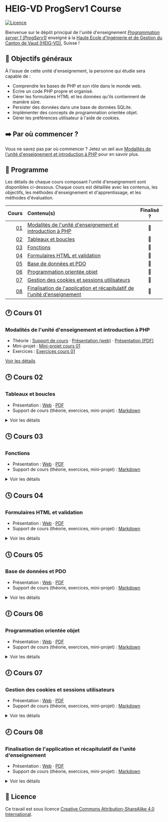 # HEIG-VD ProgServ1 Course

[![Licence](https://img.shields.io/github/license/heig-vd-progserv1-course/heig-vd-progserv1-course)](./LICENSE.md)

Bienvenue sur le dépôt principal de l'unité d'enseignement
[_Programmation server 1 (ProgServ1)_](https://gaps.heig-vd.ch/consultation/fiches/uv/uv.php?id=7307)
enseigné à la
[Haute Ecole d'Ingénierie et de Gestion du Canton de Vaud (HEIG-VD)](https://heig-vd.ch),
Suisse !

## 🎯 Objectifs généraux

À l'issue de cette unité d'enseignement, la personne qui étudie sera capable de
:

- Comprendre les bases de PHP et son rôle dans le monde web.
- Écrire un code PHP propre et organisé.
- Gérer les formulaires HTML et les données qu'ils contiennent de manière sûre.
- Persister des données dans une base de données SQLite.
- Implémenter des concepts de programmation orientée objet.
- Gérer les préférences utilisateur à l'aide de cookies.

## ➡️ Par où commencer ?

Vous ne savez pas par où commencer ? Jetez un œil aux
[Modalités de l'unité d'enseignement et introduction à PHP](#modalités-de-lunité-denseignement-et-introduction-à-php)
pour en savoir plus.

## 📅 Programme

Les détails de chaque cours composant l'unité d'enseignement sont disponibles
ci-dessous. Chaque cours est détaillée avec les contenus, les objectifs, les
méthodes d'enseignement et d'apprentissage, et les méthodes d'évaluation.

|            Cours | Contenu(s)                                                                                                                                         | Finalisé ? |
| ---------------: | :------------------------------------------------------------------------------------------------------------------------------------------------- | :--------: |
| [01](#-cours-01) | [Modalités de l'unité d'enseignement et introduction à PHP](#modalités-de-lunité-denseignement-et-introduction-à-php)                              |     🔴     |
| [02](#-cours-02) | [Tableaux et boucles](#tableaux-et-boucles)                                                                                                        |     🔴     |
| [03](#-cours-03) | [Fonctions](#fonctions)                                                                                                                            |     🔴     |
| [04](#-cours-04) | [Formulaires HTML et validation](#formulaires-html-et-validation)                                                                                  |     🔴     |
| [05](#-cours-05) | [Base de données et PDO](#base-de-données-et-pdo)                                                                                                  |     🔴     |
| [06](#-cours-06) | [Programmation orientée objet](#programmation-orientée-objet)                                                                                      |     🔴     |
| [07](#-cours-07) | [Gestion des cookies et sessions utilisateurs](#gestion-des-cookies-et-sessions-utilisateurs)                                                      |     🔴     |
| [08](#-cours-08) | [Finalisation de l'application et récapitulatif de l'unité d'enseignement](#finalisation-de-lapplication-et-récapitulatif-de-lunité-denseignement) |     🔴     |

## 🕐 Cours 01

### Modalités de l'unité d'enseignement et introduction à PHP

- Théorie :
  [Support de cours](./01-modalites-de-lunite-denseignement-et-introduction-a-php/01-theorie/README.md)
  ·
  [Présentation (web)](https://heig-vd-progserv1-course.github.io/heig-vd-progserv1-course/01-modalites-de-lunite-denseignement-et-introduction-a-php/01-theorie/index.html)
  ·
  [Présentation (PDF)](https://heig-vd-progserv1-course.github.io/heig-vd-progserv1-course/01-modalites-de-lunite-denseignement-et-introduction-a-php/01-theorie/01-modalites-de-lunite-denseignement-et-introduction-a-php-presentation.pdf)
- Mini-projet :
  [Mini-projet cours 01](./01-modalites-de-lunite-denseignement-et-introduction-a-php/02-mini-project/README.md)
- Exercices :
  [Exercices cours 01](./01-modalites-de-lunite-denseignement-et-introduction-a-php/03-exercices/README.md)

[Voir les détails](./01-modalites-de-lunite-denseignement-et-introduction-a-php/README.md)

## 🕑 Cours 02

### Tableaux et boucles

- Présentation :
  [Web](https://heig-vd-progserv1-course.github.io/heig-vd-progserv1-course/02-cours-02/01-presentation/index.html)
  ·
  [PDF](https://heig-vd-progserv1-course.github.io/heig-vd-progserv1-course/02-cours-02/01-presentation/02-cours-02-presentation.pdf)
- Support de cours (théorie, exercices, mini-projet) :
  [Markdown](./02-cours-02/02-support-de-cours/README.md)

<details>
<summary>Voir les détails</summary>

<br>

**Objectifs**

À l'issue de ce cours, les personnes qui étudient devraient être capables de :

- TODO

**Méthodes d'enseignement et d'apprentissage**

Les méthodes d'enseignement et d'apprentissage utilisées pour animer le cours
sont les suivantes :

- Présentation magistrale
- Discussions collectives

**Méthodes d'évaluation**

L'évaluation prend la forme d'un mini-projet et d'exercices à réaliser en
autonomie en classe ou à la maison.

L'évaluation se fait en utilisant les critères suivants :

- Capacité à répondre avec justesse
- Capacité à argumenter

Les retours se font de la manière suivante :

- Corrigé du mini-projet
- Corrigé des exercices

L'évaluation ne donne pas lieu à une note.

**À faire pour la semaine suivante**

Chaque personne est libre de gérer son temps comme elle le souhaite. Cependant,
il est recommandé pour le cours suivant de :

- Relire le support de cours si nécessaire
- Finaliser la partie du mini-projet qui n'a pas été terminée en classe
- Finaliser les exercices qui n'ont pas été terminés en classe

</details>

## 🕒 Cours 03

### Fonctions

- Présentation :
  [Web](https://heig-vd-progserv1-course.github.io/heig-vd-progserv1-course/03-cours-03/01-presentation/index.html)
  ·
  [PDF](https://heig-vd-progserv1-course.github.io/heig-vd-progserv1-course/03-cours-03/01-presentation/03-cours-03-presentation.pdf)
- Support de cours (théorie, exercices, mini-projet) :
  [Markdown](./03-cours-03/02-support-de-cours/README.md)

<details>
<summary>Voir les détails</summary>

<br>

**Objectifs**

À l'issue de ce cours, les personnes qui étudient devraient être capables de :

- TODO

**Méthodes d'enseignement et d'apprentissage**

Les méthodes d'enseignement et d'apprentissage utilisées pour animer le cours
sont les suivantes :

- Présentation magistrale
- Discussions collectives

**Méthodes d'évaluation**

L'évaluation prend la forme d'un mini-projet et d'exercices à réaliser en
autonomie en classe ou à la maison.

L'évaluation se fait en utilisant les critères suivants :

- Capacité à répondre avec justesse
- Capacité à argumenter

Les retours se font de la manière suivante :

- Corrigé du mini-projet
- Corrigé des exercices

L'évaluation ne donne pas lieu à une note.

**À faire pour la semaine suivante**

Chaque personne est libre de gérer son temps comme elle le souhaite. Cependant,
il est recommandé pour le cours suivant de :

- Relire le support de cours si nécessaire
- Finaliser la partie du mini-projet qui n'a pas été terminée en classe
- Finaliser les exercices qui n'ont pas été terminés en classe

</details>

## 🕓 Cours 04

### Formulaires HTML et validation

- Présentation :
  [Web](https://heig-vd-progserv1-course.github.io/heig-vd-progserv1-course/04-cours-04/01-presentation/index.html)
  ·
  [PDF](https://heig-vd-progserv1-course.github.io/heig-vd-progserv1-course/04-cours-04/01-presentation/04-cours-04-presentation.pdf)
- Support de cours (théorie, exercices, mini-projet) :
  [Markdown](./04-cours-04/02-support-de-cours/README.md)

<details>
<summary>Voir les détails</summary>

<br>

**Objectifs**

À l'issue de ce cours, les personnes qui étudient devraient être capables de :

- TODO

**Méthodes d'enseignement et d'apprentissage**

Les méthodes d'enseignement et d'apprentissage utilisées pour animer le cours
sont les suivantes :

- Présentation magistrale
- Discussions collectives

**Méthodes d'évaluation**

L'évaluation prend la forme d'un mini-projet et d'exercices à réaliser en
autonomie en classe ou à la maison.

L'évaluation se fait en utilisant les critères suivants :

- Capacité à répondre avec justesse
- Capacité à argumenter

Les retours se font de la manière suivante :

- Corrigé du mini-projet
- Corrigé des exercices

L'évaluation ne donne pas lieu à une note.

**À faire pour la semaine suivante**

Chaque personne est libre de gérer son temps comme elle le souhaite. Cependant,
il est recommandé pour le cours suivant de :

- Relire le support de cours si nécessaire
- Finaliser la partie du mini-projet qui n'a pas été terminée en classe
- Finaliser les exercices qui n'ont pas été terminés en classe

</details>

## 🕔 Cours 05

### Base de données et PDO

- Présentation :
  [Web](https://heig-vd-progserv1-course.github.io/heig-vd-progserv1-course/05-cours-05/01-presentation/index.html)
  ·
  [PDF](https://heig-vd-progserv1-course.github.io/heig-vd-progserv1-course/05-cours-05/01-presentation/05-cours-05-presentation.pdf)
- Support de cours (théorie, exercices, mini-projet) :
  [Markdown](./05-cours-05/02-support-de-cours/README.md)

<details>
<summary>Voir les détails</summary>

<br>

**Objectifs**

À l'issue de ce cours, les personnes qui étudient devraient être capables de :

- TODO

**Méthodes d'enseignement et d'apprentissage**

Les méthodes d'enseignement et d'apprentissage utilisées pour animer le cours
sont les suivantes :

- Présentation magistrale
- Discussions collectives

**Méthodes d'évaluation**

L'évaluation prend la forme d'un mini-projet et d'exercices à réaliser en
autonomie en classe ou à la maison.

L'évaluation se fait en utilisant les critères suivants :

- Capacité à répondre avec justesse
- Capacité à argumenter

Les retours se font de la manière suivante :

- Corrigé du mini-projet
- Corrigé des exercices

L'évaluation ne donne pas lieu à une note.

**À faire pour la semaine suivante**

Chaque personne est libre de gérer son temps comme elle le souhaite. Cependant,
il est recommandé pour le cours suivant de :

- Relire le support de cours si nécessaire
- Finaliser la partie du mini-projet qui n'a pas été terminée en classe
- Finaliser les exercices qui n'ont pas été terminés en classe

</details>

## 🕕 Cours 06

### Programmation orientée objet

- Présentation :
  [Web](https://heig-vd-progserv1-course.github.io/heig-vd-progserv1-course/06-cours-06/01-presentation/index.html)
  ·
  [PDF](https://heig-vd-progserv1-course.github.io/heig-vd-progserv1-course/06-cours-06/01-presentation/06-cours-06-presentation.pdf)
- Support de cours (théorie, exercices, mini-projet) :
  [Markdown](./06-cours-06/02-support-de-cours/README.md)

<details>
<summary>Voir les détails</summary>

<br>

**Objectifs**

À l'issue de ce cours, les personnes qui étudient devraient être capables de :

- TODO

**Méthodes d'enseignement et d'apprentissage**

Les méthodes d'enseignement et d'apprentissage utilisées pour animer le cours
sont les suivantes :

- Présentation magistrale
- Discussions collectives

**Méthodes d'évaluation**

L'évaluation prend la forme d'un mini-projet et d'exercices à réaliser en
autonomie en classe ou à la maison.

L'évaluation se fait en utilisant les critères suivants :

- Capacité à répondre avec justesse
- Capacité à argumenter

Les retours se font de la manière suivante :

- Corrigé du mini-projet
- Corrigé des exercices

L'évaluation ne donne pas lieu à une note.

**À faire pour la semaine suivante**

Chaque personne est libre de gérer son temps comme elle le souhaite. Cependant,
il est recommandé pour le cours suivant de :

- Relire le support de cours si nécessaire
- Finaliser la partie du mini-projet qui n'a pas été terminée en classe
- Finaliser les exercices qui n'ont pas été terminés en classe

</details>

## 🕖 Cours 07

### Gestion des cookies et sessions utilisateurs

- Présentation :
  [Web](https://heig-vd-progserv1-course.github.io/heig-vd-progserv1-course/07-cours-07/01-presentation/index.html)
  ·
  [PDF](https://heig-vd-progserv1-course.github.io/heig-vd-progserv1-course/07-cours-07/01-presentation/07-cours-07-presentation.pdf)
- Support de cours (théorie, exercices, mini-projet) :
  [Markdown](./07-cours-07/02-support-de-cours/README.md)

<details>
<summary>Voir les détails</summary>

<br>

**Objectifs**

À l'issue de ce cours, les personnes qui étudient devraient être capables de :

- TODO

**Méthodes d'enseignement et d'apprentissage**

Les méthodes d'enseignement et d'apprentissage utilisées pour animer le cours
sont les suivantes :

- Présentation magistrale
- Discussions collectives

**Méthodes d'évaluation**

L'évaluation prend la forme d'un mini-projet et d'exercices à réaliser en
autonomie en classe ou à la maison.

L'évaluation se fait en utilisant les critères suivants :

- Capacité à répondre avec justesse
- Capacité à argumenter

Les retours se font de la manière suivante :

- Corrigé du mini-projet
- Corrigé des exercices

L'évaluation ne donne pas lieu à une note.

**À faire pour la semaine suivante**

Chaque personne est libre de gérer son temps comme elle le souhaite. Cependant,
il est recommandé pour le cours suivant de :

- Relire le support de cours si nécessaire
- Finaliser la partie du mini-projet qui n'a pas été terminée en classe
- Finaliser les exercices qui n'ont pas été terminés en classe

</details>

## 🕗 Cours 08

### Finalisation de l'application et récapitulatif de l'unité d'enseignement

- Présentation :
  [Web](https://heig-vd-progserv1-course.github.io/heig-vd-progserv1-course/08-cours-08/01-presentation/index.html)
  ·
  [PDF](https://heig-vd-progserv1-course.github.io/heig-vd-progserv1-course/08-cours-08/01-presentation/08-cours-08-presentation.pdf)
- Support de cours (théorie, exercices, mini-projet) :
  [Markdown](./08-cours-08/02-support-de-cours/README.md)

<details>
<summary>Voir les détails</summary>

<br>

**Objectifs**

À l'issue de ce cours, les personnes qui étudient devraient être capables de :

- TODO

**Méthodes d'enseignement et d'apprentissage**

Les méthodes d'enseignement et d'apprentissage utilisées pour animer le cours
sont les suivantes :

- Présentation magistrale
- Discussions collectives

**Méthodes d'évaluation**

L'évaluation prend la forme d'un mini-projet et d'exercices à réaliser en
autonomie en classe ou à la maison.

L'évaluation se fait en utilisant les critères suivants :

- Capacité à répondre avec justesse
- Capacité à argumenter

Les retours se font de la manière suivante :

- Corrigé du mini-projet
- Corrigé des exercices

L'évaluation ne donne pas lieu à une note.

</details>

## 📜 Licence

Ce travail est sous licence
[Creative Commons Attribution-ShareAlike 4.0 International](./LICENSE.md).
